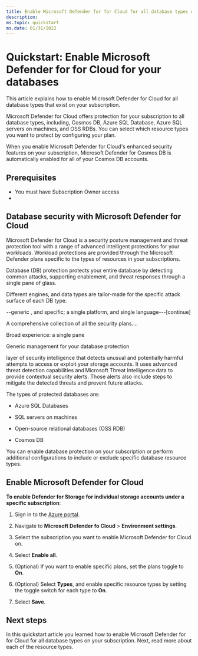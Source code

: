 ```yaml
---
title: Enable Microsoft Defender for for Cloud for all database types on your subscription
description: 
ms.topic: quickstart
ms.date: 01/31/2022
---
```


# Quickstart: Enable Microsoft Defender for for Cloud for your databases

This article explains how to enable Microsoft Defender for Cloud for all database types that exist on your subscription.

Microsoft Defender for Cloud offers protection for your subscription to all database types, including, Cosmos DB, Azure SQL Database, Azure SQL servers on machines, and OSS RDBs.
You can select which resource types you want to protect by configuring your plan. 
 
When you enable Microsoft Defender for Cloud's enhanced security features on your subscription, Microsoft Defender for Cosmos DB is automatically enabled for all of your Cosmos DB accounts. 

## Prerequisites

- You must have Subscription Owner access
- 

## Database security with Microsoft Defender for Cloud

Microsoft Defender for Cloud is a security posture management and threat protection tool with a range of advanced intelligent protections for your workloads. Workload protections are provided through the Microsoft Defender plans specific to the types of resources in your subscriptions. 

Database (DB) protection protects your entire database by detecting common attacks, supporting enablement, and threat responses through a single pane of glass. 
 
Different engines, and data types are tailor-made for the specific attack surface of each DB type. 

--generic , and specific; a single platform, and single language---[continue] 

A comprehensive collection of all the security plans…. 

Broad experience: a single pane 

Generic management for your database protection  

layer of security intelligence that detects unusual and potentially harmful attempts to access or exploit your storage accounts. It uses advanced threat detection capabilities and Microsoft Threat Intelligence data to provide contextual security alerts. Those alerts also include steps to mitigate the detected threats and prevent future attacks. 

The types of protected databases are: 

- Azure SQL Databases 

- SQL servers on machines 

- Open-source relational databases (OSS RDB) 

- Cosmos DB  

You can enable database protection on your subscription or perform additional configurations to include or exclude specific database resource types. 

## Enable Microsoft Defender for Cloud

**To enable Defender for Storage for individual storage accounts under a specific subscription**:

1. Sign in to the [Azure portal](https://ms.portal.azure.com).

1. Navigate to **Microsoft Defender fo Cloud** > **Environment settings**.

1. Select the subscription you want to enable Microsoft Defender for Cloud on.

1. Select **Enable all**.

1. (Optional) If you want to enable specific plans, set the plans toggle to **On**.

1. (Optional) Select **Types**, and enable specific resource types by setting the toggle switch for each type to **On**.

1. Select **Save**.

## Next steps

In this quickstart article you learned how to enable Microsoft Defender for for Cloud for all database types on your subscription. Next, read more about each of the resource types.
